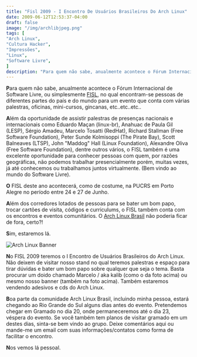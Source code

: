 ```yaml
---
title: "Fisl 2009 - I Encontro De Usuários Brasileiros Do Arch Linux"
date: 2009-06-12T12:53:37-04:00
draft: false
image: "/img/archlibjpeg.png"
tags: [
"Arch Linux",
"Cultura Hacker",
"Impressões",
"Linux",
"Software Livre",
]
description: "Para quem não sabe, anualmente acontece o Fórum Internacional de Software Livre, ou simplesmente FISL, no qual encontram-se pessoas de diferentes partes do país e do mundo para um evento que conta com várias palestras, oficinas, mini-cursos, gincanas, etc..etc..etc.."
---
```

**P**ara quem não sabe, anualmente acontece o Fórum Internacional de Software Livre, ou simplesmente [FISL](https://fisl.softwarelivre.org/10/www/), no qual encontram-se pessoas de diferentes partes do país e do mundo para um evento que conta com várias palestras, oficinas, mini-cursos, gincanas, etc..etc..etc..

**A**lém da oportunidade de assistir palestras de presenças nacionais e internacionais como Eduardo Maçan (linux-br), Anahuac de Paula Gil (LESP), Sérgio Amadeu, Marcelo Tosatti (RedHat), Richard Stallman (Free Software Foundation), Peter Sunde Kolmisoppi (The Pirate Bay), Scott Balneaves (LTSP), John "Maddog" Hall (Linux Foundation), Alexandre Oliva (Free Software Foundation), dentre outros vários, o FISL também é uma excelente oportunidade para conhecer pessoas com quem, por razões geográficas, não podemos trabalhar presencialmente porém, muitas vezes, já até conhecemos ou trabalhamos juntos virtualmente. (Bem vindo ao mundo do Software Livre).

**O** FISL deste ano acontecerá, como de costume, na PUCRS em Porto Alegre no período entre 24 e 27 de Junho.

**A**lém dos corredores lotados de pessoas para se bater um bom papo, trocar cartões de visita, códigos e curriculums, o FISL também conta com os encontros e eventos comunitários. O [Arch Linux Brasil](https://www.archlinux-br.org) não poderia ficar de fora, certo?!

**S**im, estaremos lá.

![Arch Linux Banner](/img/05062009062.jpg)

**N**o FISL 2009 teremos o I Encontro de Usuários Brasileiros do Arch Linux. Não deixem de visitar nosso stand no qual teremos palestras e espaço para tirar dúvidas e bater um bom papo sobre qualquer que seja o tema. Basta procurar um doido chamado Marcelo / aka kalib (como o da foto acima) ou mesmo nosso banner (também na foto acima). Também estaremos vendendo adesivos e cds do Arch Linux.

**B**oa parte da comunidade Arch Linux Brasil, incluindo minha pessoa, estará chegando ao Rio Grande do Sul alguns dias antes do evento. Pretendemos chegar em Gramado no dia 20, onde permaneceremos até o dia 23, véspera do evento. Se você também tem planos de visitar gramado em um destes dias, sinta-se bem vindo ao grupo. Deixe comentários aqui ou mande-me um email com suas informações/contatos como forma de facilitar o encontro.

**N**os vemos lá pessoal.

